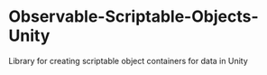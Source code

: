 # Observable-Scriptable-Objects-Unity
Library for creating scriptable object containers for data in Unity
